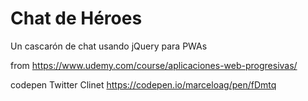 # Chat de Héroes

Un cascarón de chat usando jQuery para PWAs

from https://www.udemy.com/course/aplicaciones-web-progresivas/

codepen Twitter Clinet https://codepen.io/marceloag/pen/fDmtq